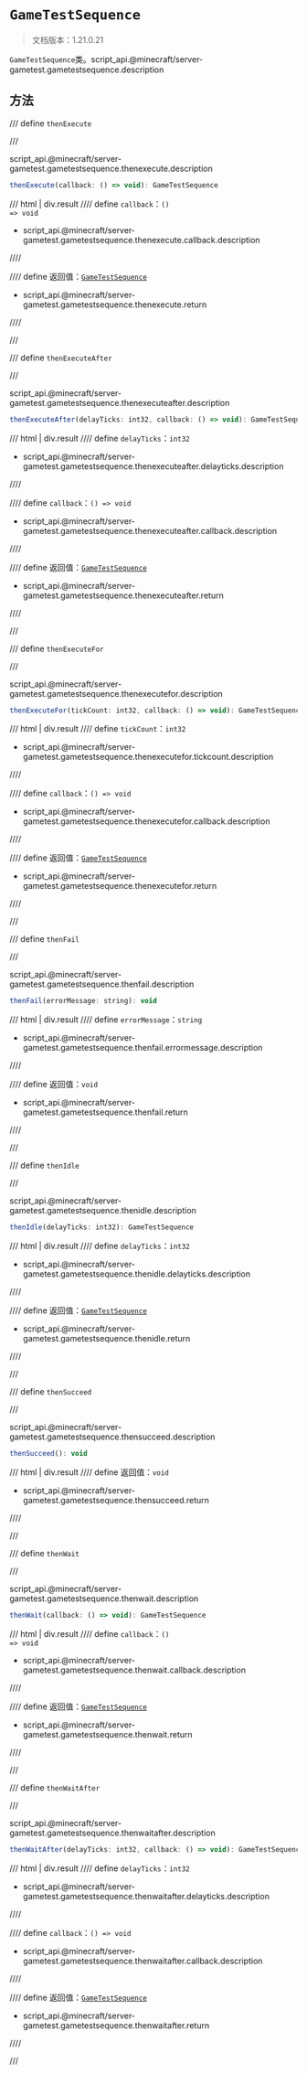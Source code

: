 # `GameTestSequence`

> 文档版本：1.21.0.21

`GameTestSequence`类。script_api.@minecraft/server-gametest.gametestsequence.description

## 方法

/// define
`thenExecute`


///

script_api.@minecraft/server-gametest.gametestsequence.thenexecute.description

```js
thenExecute(callback: () => void): GameTestSequence
```

/// html | div.result
//// define
`callback`：<code>() =&gt; void</code>

- script_api.@minecraft/server-gametest.gametestsequence.thenexecute.callback.description


////

//// define
返回值：[`GameTestSequence`](./gametestsequence.md)

- script_api.@minecraft/server-gametest.gametestsequence.thenexecute.return


////

///


/// define
`thenExecuteAfter`


///

script_api.@minecraft/server-gametest.gametestsequence.thenexecuteafter.description

```js
thenExecuteAfter(delayTicks: int32, callback: () => void): GameTestSequence
```

/// html | div.result
//// define
`delayTicks`：`int32`

- script_api.@minecraft/server-gametest.gametestsequence.thenexecuteafter.delayticks.description


////

//// define
`callback`：<code>() =&gt; void</code>

- script_api.@minecraft/server-gametest.gametestsequence.thenexecuteafter.callback.description


////

//// define
返回值：[`GameTestSequence`](./gametestsequence.md)

- script_api.@minecraft/server-gametest.gametestsequence.thenexecuteafter.return


////

///


/// define
`thenExecuteFor`


///

script_api.@minecraft/server-gametest.gametestsequence.thenexecutefor.description

```js
thenExecuteFor(tickCount: int32, callback: () => void): GameTestSequence
```

/// html | div.result
//// define
`tickCount`：`int32`

- script_api.@minecraft/server-gametest.gametestsequence.thenexecutefor.tickcount.description


////

//// define
`callback`：<code>() =&gt; void</code>

- script_api.@minecraft/server-gametest.gametestsequence.thenexecutefor.callback.description


////

//// define
返回值：[`GameTestSequence`](./gametestsequence.md)

- script_api.@minecraft/server-gametest.gametestsequence.thenexecutefor.return


////

///


/// define
`thenFail`


///

script_api.@minecraft/server-gametest.gametestsequence.thenfail.description

```js
thenFail(errorMessage: string): void
```

/// html | div.result
//// define
`errorMessage`：`string`

- script_api.@minecraft/server-gametest.gametestsequence.thenfail.errormessage.description


////

//// define
返回值：`void`

- script_api.@minecraft/server-gametest.gametestsequence.thenfail.return


////

///


/// define
`thenIdle`


///

script_api.@minecraft/server-gametest.gametestsequence.thenidle.description

```js
thenIdle(delayTicks: int32): GameTestSequence
```

/// html | div.result
//// define
`delayTicks`：`int32`

- script_api.@minecraft/server-gametest.gametestsequence.thenidle.delayticks.description


////

//// define
返回值：[`GameTestSequence`](./gametestsequence.md)

- script_api.@minecraft/server-gametest.gametestsequence.thenidle.return


////

///


/// define
`thenSucceed`


///

script_api.@minecraft/server-gametest.gametestsequence.thensucceed.description

```js
thenSucceed(): void
```

/// html | div.result
//// define
返回值：`void`

- script_api.@minecraft/server-gametest.gametestsequence.thensucceed.return


////

///


/// define
`thenWait`


///

script_api.@minecraft/server-gametest.gametestsequence.thenwait.description

```js
thenWait(callback: () => void): GameTestSequence
```

/// html | div.result
//// define
`callback`：<code>() =&gt; void</code>

- script_api.@minecraft/server-gametest.gametestsequence.thenwait.callback.description


////

//// define
返回值：[`GameTestSequence`](./gametestsequence.md)

- script_api.@minecraft/server-gametest.gametestsequence.thenwait.return


////

///


/// define
`thenWaitAfter`


///

script_api.@minecraft/server-gametest.gametestsequence.thenwaitafter.description

```js
thenWaitAfter(delayTicks: int32, callback: () => void): GameTestSequence
```

/// html | div.result
//// define
`delayTicks`：`int32`

- script_api.@minecraft/server-gametest.gametestsequence.thenwaitafter.delayticks.description


////

//// define
`callback`：<code>() =&gt; void</code>

- script_api.@minecraft/server-gametest.gametestsequence.thenwaitafter.callback.description


////

//// define
返回值：[`GameTestSequence`](./gametestsequence.md)

- script_api.@minecraft/server-gametest.gametestsequence.thenwaitafter.return


////

///

